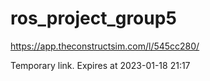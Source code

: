 # ros_project_group5

https://app.theconstructsim.com/l/545cc280/

Temporary link. Expires at 2023-01-18 21:17
